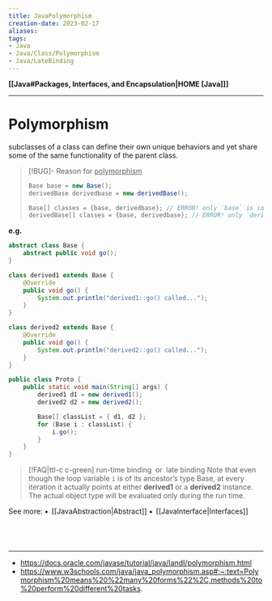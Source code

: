 ```yaml
---
title: JavaPolymorphism
creation-date: 2023-02-17
aliases:
tags:
- Java
- Java/Class/Polymorphism
- Java/LateBinding
---
```

**[[Java#Packages, Interfaces, and Encapsulation|HOME [Java]]]**

---
# Polymorphism
subclasses of a class can define their own unique behaviors and yet share some of the same functionality of the parent class.
>[!BUG]- Reason for <u>polymorphism</u>
> ```java
> Base base = new Base();
> derivedBase derivedbase = new derivedBase();
> 
> Base[] classes = {base, derivedbase}; // ERROR! only `base` is identified
> derivedBase[] classes = {base, derivedbase}; // ERROR! only `derivedbase` is identified
> ```

**e.g.**
```java
abstract class Base {
    abstract public void go();
}

class derived1 extends Base {
    @Override
    public void go() {
        System.out.println("derived1::go() called...");
    }
}

class derived2 extends Base {
    @Override
    public void go() {
        System.out.println("derived2::go() called...");
    }
}

public class Proto {
    public static void main(String[] args) {
        derived1 d1 = new derived1();
        derived2 d2 = new derived2();

        Base[] classList = { d1, d2 };
        for (Base i : classList) {
            i.go();
        }
    }
}
```

>[!FAQ|ttl-c c-green] run-time binding$\;$ or $\;$late binding
> Note that even though the loop variable `i` is of its ancestor’s type Base, at every iteration it actually points at either **derived1** or a **derived2** instance. The actual object type will be evaluated only during the run time.

See more:
▪$\ \,$[[JavaAbstraction|Abstract]]
▪$\ \,$[[JavaInterface|Interfaces]]

<br>

# 
---
- https://docs.oracle.com/javase/tutorial/java/IandI/polymorphism.html
- https://www.w3schools.com/java/java_polymorphism.asp#:~:text=Polymorphism%20means%20%22many%20forms%22%2C,methods%20to%20perform%20different%20tasks.